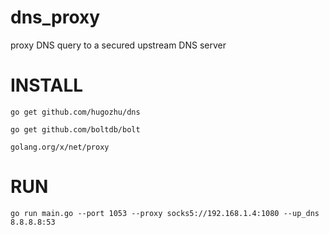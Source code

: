 # dns_proxy
proxy DNS query to a secured upstream DNS server

# INSTALL

```
go get github.com/hugozhu/dns

go get github.com/boltdb/bolt

golang.org/x/net/proxy
```

# RUN

`go run main.go --port 1053 --proxy socks5://192.168.1.4:1080 --up_dns 8.8.8.8:53`